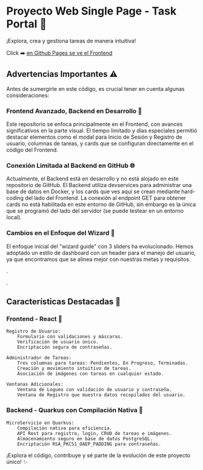 # Proyecto Web Single Page - Task Portal 🚀

¡Explora, crea y gestiona tareas de manera intuitiva!

Click  ➡️ [ en Github Pages se ve el Frontend](https://ediloaz.github.io/TaskPortal/task-portal-frontend/build/)

## Advertencias Importantes ⚠️

Antes de sumergirte en este código, es crucial tener en cuenta algunas consideraciones:


### Frontend Avanzado, Backend en Desarrollo 🚧

Este repositorio se enfoca principalmente en el Frontend, con avances significativos en la parte visual. El tiempo limitado y días especiales permitió destacar elementos como el modal para Inicio de Sesión y Registro de usuario, columnas de tareas, y cards que se configuran directamente en el código del Frontend.

### Conexión Limitada al Backend en GitHub 🌐

Actualmente, el Backend está en desarrollo y no está alojado en este repositorio de GitHub. El Backend utiliza devservices para administrar una base de datos en Docker, y los cards que ves aquí se crean mediante hard-coding del lado del Frontend. La conexión al endpoint GET para obtener cards no está habilitada en este entorno de GitHub, sin embargo es la única que se programó del lado del servidor (se puede testear en un entorno local).

### Cambios en el Enfoque del Wizard 🔄

El enfoque inicial del "wizard guide" con 3 sliders ha evolucionado. Hemos adoptado un estilo de dashboard con un header para el manejo del usuario, ya que encontramos que se alinea mejor con nuestras metas y requisitos.

 <p> . </p><p> . </p>


## Características Destacadas 🌟

### Frontend - React 🔧
    Registro de Usuario:
        Formulario con validaciones y máscaras.
        Verificación de usuario único.
        Encriptación segura de contraseñas.

    Administrador de Tareas:
        Tres columnas para tareas: Pendientes, En Progreso, Terminadas.
        Creación y movimiento intuitivo de tareas.
        Asociación de imágenes con tareas en cualquier estado.

    Ventanas Adicionales:
        Ventana de Logueo con validación de usuario y contraseña.
        Ventana de Registro que muestra datos recopilados del usuario.

### Backend - Quarkus con Compilación Nativa 🔧

    MicroServicio en Quarkus:
        Compilación nativa para eficiencia.
        API Rest para registro, login, CRUD de tareas e imágenes.
        Almacenamiento seguro en base de datos PostgreSQL.
        Encriptación RSA_PKCS1_OAEP_PADDING para contraseñas.

¡Explora el código, contribuye y sé parte de la evolución de este proyecto único! ✨